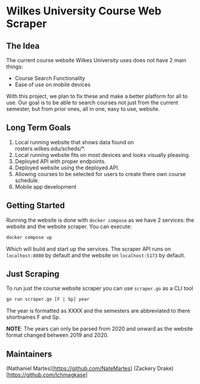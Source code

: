 # Wilkes University Course Web Scraper

## The Idea

The current course website Wilkes University uses does not have 2 main things:
- Course Search Functionality
- Ease of use on mobile devices

With this project, we plan to fix these and make a better platform for all to use. Our goal is to be able to search courses not just from the current semester, but from prior ones, all in one, easy to use, website.

## Long Term Goals

1. Local running website that shows data found on rosters.wilkes.edu/scheds/*.
2. Local running website fits on most devices and looks visually pleasing.
3. Deployed API with proper endpoints.
4. Deployed website using the deployed API.
5. Allowing courses to be selected for users to create there own course schedule.
6. Mobile app development

## Getting Started

Running the website is done with `docker compose` as we have 2 services: the website and the website scraper.
You can execute:
```bash
docker compose up
```
Which will build and start up the services. The scraper API runs on `localhost:8080` by default and the website on `localhost:5173` by default.

## Just Scraping

To run just the course website scraper you can use `scraper.go` as a CLI tool

```bash
go run scraper.go [F | Sp] year
```

The year is formatted as XXXX and the semesters are abbreviated to there shortnames F and Sp.

**NOTE**: The years can only be parsed from 2020 and onward as the website format changed between 2019 and 2020.

## Maintainers

(Nathaniel Martes)[https://github.com/NateMartes]
(Zackery Drake)[https://github.com/Ichmagkase]
